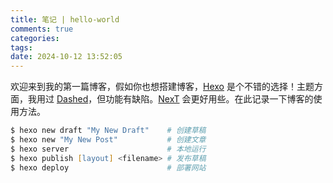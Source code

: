 ```yaml
---
title: 笔记 | hello-world
comments: true
categories:
tags:
date: 2024-10-12 13:52:05
---
```


欢迎来到我的第一篇博客，假如你也想搭建博客，[Hexo](hexo.io) 是个不错的选择！主题方面，我用过 [Dashed](https://sunnybyeon.github.io/hexo-theme-dashed/)，但功能有缺陷。[NexT](https://theme-next.js.org/) 会更好用些。在此记录一下博客的使用方法。

```zsh
$ hexo new draft "My New Draft"    # 创建草稿
$ hexo new "My New Post"           # 创建文章
$ hexo server                      # 本地运行
$ hexo publish [layout] <filename> # 发布草稿
$ hexo deploy                      # 部署网站
```